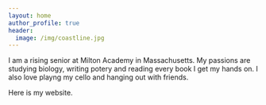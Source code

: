 ```yaml
---
layout: home
author_profile: true
header:
  image: /img/coastline.jpg
---
```


I am a rising senior at Milton Academy in Massachusetts. My passions are studying biology, writing potery and reading every book I get my hands on. I also love playng my cello and hanging out with friends.

Here is my website.

[CLIMA]: https://clima.caltech.edu

